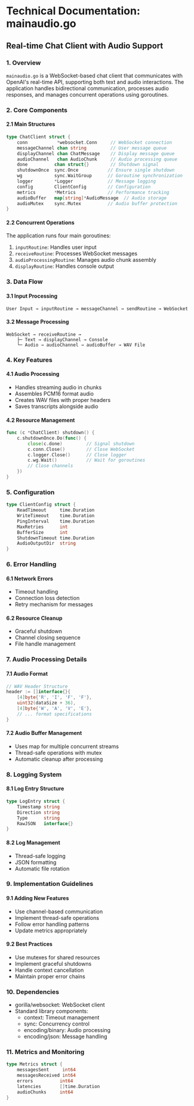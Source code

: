 # Technical Documentation: mainaudio.go
## Real-time Chat Client with Audio Support

### 1. Overview
`mainaudio.go` is a WebSocket-based chat client that communicates with OpenAI's real-time API, supporting both text and audio interactions. The application handles bidirectional communication, processes audio responses, and manages concurrent operations using goroutines.

### 2. Core Components

#### 2.1 Main Structures
```go
type ChatClient struct {
    conn           *websocket.Conn     // WebSocket connection
    messageChannel chan string         // User message queue
    displayChannel chan ChatMessage    // Display message queue
    audioChannel   chan AudioChunk     // Audio processing queue
    done          chan struct{}        // Shutdown signal
    shutdownOnce  sync.Once           // Ensure single shutdown
    wg            sync.WaitGroup      // Goroutine synchronization
    logger        *Logger             // Message logging
    config        ClientConfig        // Configuration
    metrics       *Metrics            // Performance tracking
    audioBuffer   map[string]*AudioMessage  // Audio storage
    audioMutex    sync.Mutex          // Audio buffer protection
}
```

#### 2.2 Concurrent Operations
The application runs four main goroutines:
1. `inputRoutine`: Handles user input
2. `receiveRoutine`: Processes WebSocket messages
3. `audioProcessingRoutine`: Manages audio chunk assembly
4. `displayRoutine`: Handles console output

### 3. Data Flow

#### 3.1 Input Processing
```plaintext
User Input → inputRoutine → messageChannel → sendRoutine → WebSocket
```

#### 3.2 Message Processing
```plaintext
WebSocket → receiveRoutine → 
    ├─ Text → displayChannel → Console
    └─ Audio → audioChannel → audioBuffer → WAV File
```

### 4. Key Features

#### 4.1 Audio Processing
- Handles streaming audio in chunks
- Assembles PCM16 format audio
- Creates WAV files with proper headers
- Saves transcripts alongside audio

#### 4.2 Resource Management
```go
func (c *ChatClient) shutdown() {
    c.shutdownOnce.Do(func() {
        close(c.done)         // Signal shutdown
        c.conn.Close()        // Close WebSocket
        c.logger.Close()      // Close logger
        c.wg.Wait()           // Wait for goroutines
        // Close channels
    })
}
```

### 5. Configuration
```go
type ClientConfig struct {
    ReadTimeout     time.Duration
    WriteTimeout    time.Duration
    PingInterval    time.Duration
    MaxRetries      int
    BufferSize      int
    ShutdownTimeout time.Duration
    AudioOutputDir  string
}
```

### 6. Error Handling

#### 6.1 Network Errors
- Timeout handling
- Connection loss detection
- Retry mechanism for messages

#### 6.2 Resource Cleanup
- Graceful shutdown
- Channel closing sequence
- File handle management

### 7. Audio Processing Details

#### 7.1 Audio Format
```go
// WAV Header Structure
header := []interface{}{
    [4]byte{'R', 'I', 'F', 'F'},
    uint32(dataSize + 36),
    [4]byte{'W', 'A', 'V', 'E'},
    // ... format specifications
}
```

#### 7.2 Audio Buffer Management
- Uses map for multiple concurrent streams
- Thread-safe operations with mutex
- Automatic cleanup after processing

### 8. Logging System

#### 8.1 Log Entry Structure
```go
type LogEntry struct {
    Timestamp string
    Direction string
    Type      string
    RawJSON   interface{}
}
```

#### 8.2 Log Management
- Thread-safe logging
- JSON formatting
- Automatic file rotation

### 9. Implementation Guidelines

#### 9.1 Adding New Features
- Use channel-based communication
- Implement thread-safe operations
- Follow error handling patterns
- Update metrics appropriately

#### 9.2 Best Practices
- Use mutexes for shared resources
- Implement graceful shutdowns
- Handle context cancellation
- Maintain proper error chains

### 10. Dependencies
- gorilla/websocket: WebSocket client
- Standard library components:
  - context: Timeout management
  - sync: Concurrency control
  - encoding/binary: Audio processing
  - encoding/json: Message handling

### 11. Metrics and Monitoring
```go
type Metrics struct {
    messagesSent     int64
    messagesReceived int64
    errors          int64
    latencies       []time.Duration
    audioChunks     int64
}
